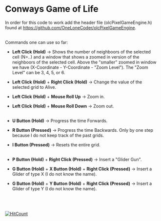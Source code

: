 # Conways Game of Life

In order for this code to work add the header file (olcPixelGameEngine.h) found at https://github.com/OneLoneCoder/olcPixelGameEngine.
<br /> <br />

Commands one can use so far:

* **Left Click (Hold)** &rarr; Shows the number of neighboors of the selected cell (N=..) and a window that shows a zoomed in version of the neighboors of the selected cell. Above the "smaller" zoomed in window we have (X-Coordinate - Y-Coordinate - "Zoom Level"). The "Zoom Level" can be 3, 4, 5, or 6. <br />


* **Left Click (Hold)** +  **Right Click (Hold)** &rarr; Change the value of the selected grid to Alive. <br />
* **Left Click (Hold)** +  **Mouse Roll Up** &rarr; Zoom in. <br />
* **Left Click (Hold)** +  **Mouse Roll Down** &rarr; Zoom out. <br /> <br />

* **U Button (Hold)** &rarr; Progress the time Forwards. <br />
* **R Button (Pressed)** &rarr; Progress the time Backwards. Only by one step because I do not keep track of the past grids. <br />
* **I Button (Pressed)** &rarr; Resets the entire grid. <br /> <br />

* **P Button (Hold)** +  **Right Click (Pressed)** &rarr; Insert a "Glider Gun". <br /> 
* **G Button (Hold)** + **X Button (Hold)** +  **Right Click (Pressed)** &rarr; Insert a Glider of type X (I do not know the name). <br /> 
* **G Button (Hold)** + **Y Button (Hold)** +  **Right Click (Pressed)** &rarr; Insert a Glider of type Y (I do not know the name). <br /> <br /> <br /> <br /> 



[![HitCount](https://hits.dwyl.com/armbrusl/Conways-Game-of-Life.svg?style=flat-square)](http://hits.dwyl.com/armbrusl/Conways-Game-of-Life)
